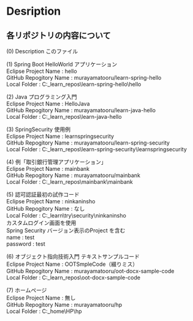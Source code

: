 # Desription
## 各リポジトリの内容について

(0) Description 
このファイル

(1) Spring Boot HelloWorld アプリケーション  
Eclipse Project Name : hello  
GitHub Repogitory Name : murayamatooru/learn-spring-hello  
Local Folder : C:\_learn_repos\learn-spring-hello\hello  

(2) Java プログラミング入門  
Eclipse Project Name : HelloJava  
GitHub Repogitory Name : murayamatooru/learn-java-hello  
Local Folder : C:\_learn_repos\learn-java-hello  

(3) SpringSecurity 使用例  
Eclipse Project Name : learnspringsecurity  
GitHub Repogitory Name : murayamatooru/learn-spring-security  
Local Folder : C:\_learn_repos\learn-spring-security\learnspringsecurity  

(4) 例「取引銀行管理アプリケーション」  
Eclipse Project Name : mainbank  
GitHub Repogitory Name : murayamatooru/mainbank  
Local Folder : C:\_learn_repos\mainbank\mainbank  

(5) 認可認証最初の試作コード  
Eclipse Project Name : ninkaninsho  
GitHub Repogitory Name : なし  
Local Folder : C:\_learn\try\security\ninkaninsho  
カスタムログイン画面を使用  
Spring Security バージョン表示のProject を含む  
name : test  
password : test

(6) オブジェクト指向技術入門 テキストサンプルコード  
Eclipse Project Name : OOTSmpleCode（綴りミス）  
GitHub Repogitory Name : murayamatooru/oot-docx-sample-code  
Local Folder : C:\_learn_repos\oot-docx-sample-code  

(7) ホームページ  
Eclipse Project Name : 無し  
GitHub Repogitory Name : murayamatooru/hp  
Local Folder : C:\_home\HP\hp  
